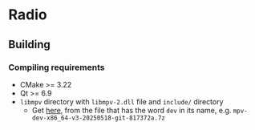 # Radio

## Building

### Compiling requirements

-   CMake >= 3.22
-   Qt >= 6.9
-   `libmpv` directory with `libmpv-2.dll` file and `include/` directory
    -   Get [here](https://mpv.io/installation/), from the file that has the word `dev` in its name, e.g. `mpv-dev-x86_64-v3-20250518-git-817372a.7z`
